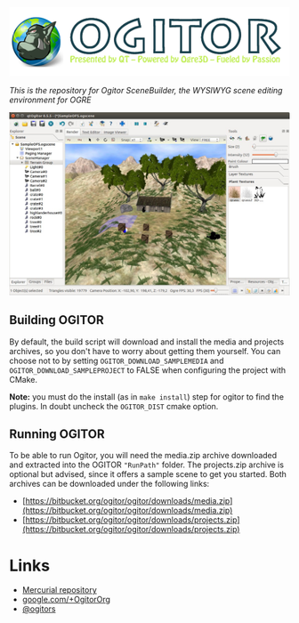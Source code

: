 <p align="center"><img alt="" src="Resources/ogitorweblogo.png"></p>

_This is the repository for Ogitor SceneBuilder, the WYSIWYG scene editing environment for OGRE_

<p align="center"><img alt="" src="Resources/screenshot.jpg"></p>

## Building OGITOR

By default, the build script will download and install the media and projects archives, so you don't have to worry about getting them yourself.
You can choose not to by setting `OGITOR_DOWNLOAD_SAMPLEMEDIA` and `OGITOR_DOWNLOAD_SAMPLEPROJECT` to FALSE when configuring the project with CMake.

**Note:** you must do the install (as in `make install`) step for ogitor to find the plugins. In doubt uncheck the `OGITOR_DIST` cmake option.

## Running OGITOR

To be able to run Ogitor, you will need the media.zip archive downloaded and extracted into the OGITOR ```"RunPath"``` folder. The projects.zip archive is optional but advised, since it offers a sample scene to get you started. Both archives can be downloaded under the following links:

* [https://bitbucket.org/ogitor/ogitor/downloads/media.zip](https://bitbucket.org/ogitor/ogitor/downloads/media.zip)
* [https://bitbucket.org/ogitor/ogitor/downloads/projects.zip](https://bitbucket.org/ogitor/ogitor/downloads/projects.zip)

# Links

* [Mercurial repository](https://bitbucket.org/ogitor/ogitor)
* [google.com/+OgitorOrg](https://www.google.com/+OgitorOrg)
* [@ogitors](https://twitter.com/ogitors)
